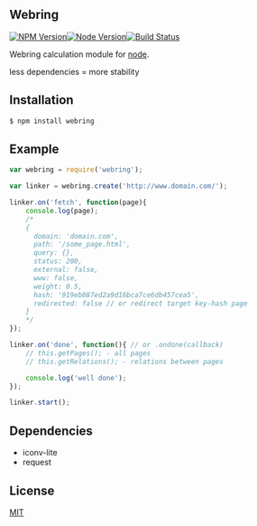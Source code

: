 ## Webring
[![NPM Version][npm-image]][npm-url][![Node Version][node-version-image]][node-url][![Build Status][travis-image]][travis-url]

Webring calculation module for [node][node-url].

less dependencies = more stability

## Installation

```bash
$ npm install webring
```

## Example
```js
var webring = require('webring');

var linker = webring.create('http://www.domain.com/');

linker.on('fetch', function(page){
    console.log(page);
    /*
    { 
      domain: 'domain.com',
      path: '/some_page.html',
      query: {},
      status: 200,
      external: false,
      www: false,
      weight: 0.5,
      hash: '919eb087ed2a9d16bca7ce6db457cea5',
      redirected: false // or redirect target key-hash page
    }
    */
});

linker.on('done', function(){ // or .ondone(callback)
    // this.getPages(); - all pages
    // this.getRelations(); - relations between pages

    console.log('well done');
});

linker.start();
```

## Dependencies
* iconv-lite
* request

## License

[MIT](LICENSE)

[npm-image]: https://img.shields.io/npm/v/webring.svg?style=flat-square
[npm-url]: https://npmjs.org/package/webring
[node-url]: https://nodejs.org/
[node-version-image]: https://img.shields.io/node/v/webring.svg?style=flat-square
[travis-image]: https://img.shields.io/travis/ivansky/node-webring.svg?style=flat-square
[travis-url]: https://travis-ci.org/ivansky/node-webring